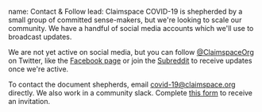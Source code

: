 name: Contact & Follow
lead: Claimspace COVID-19 is shepherded by a small group of committed sense-makers, but we're looking to scale our community. We have a handful of social media accounts which we'll use to broadcast updates.

We are not yet active on social media, but you can follow [@ClaimspaceOrg](https://twitter.com/ClaimspaceOrg) on Twitter, like the [Facebook page](https://www.facebook.com/ClaimspaceOrg) or join the [Subreddit](https://www.reddit.com/r/claimspace/) to receive updates once we're active.


To contact the document shepherds, email <a href="mailto:covid-19@claimspace.org">covid-19@claimspace.org</a> directly. We also work in a community slack. Complete [this form](https://docs.google.com/forms/d/1P6gsQ7uGlh1_g3J6rDG0Kw-u1dTAc3QJCREten0roZ4/edit) to receive an invitation.
